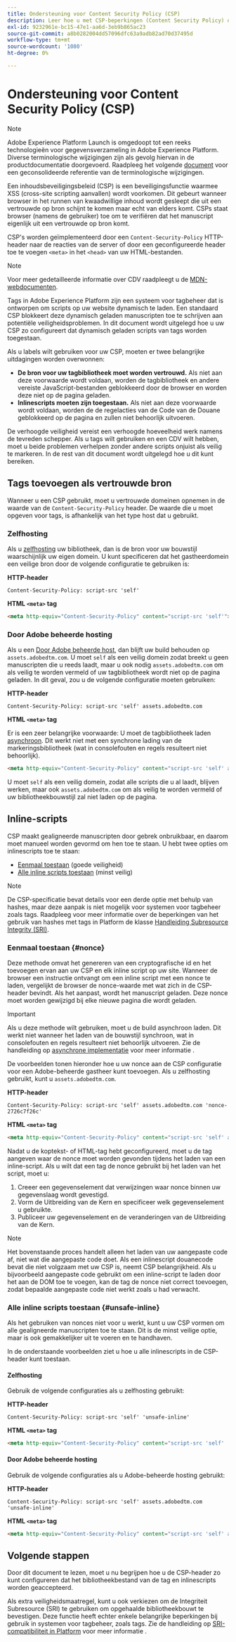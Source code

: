 ```yaml
---
title: Ondersteuning voor Content Security Policy (CSP)
description: Leer hoe u met CSP-beperkingen (Content Security Policy) omgaat wanneer u uw website integreert met tags in Adobe Experience Platform.
exl-id: 9232961e-bc15-47e1-aa6d-3eb9b865ac23
source-git-commit: a8b0282004dd57096dfc63a9adb82ad70d37495d
workflow-type: tm+mt
source-wordcount: '1080'
ht-degree: 0%

---
```


# Ondersteuning voor Content Security Policy (CSP)

>[!NOTE]
>
>Adobe Experience Platform Launch is omgedoopt tot een reeks technologieën voor gegevensverzameling in Adobe Experience Platform. Diverse terminologische wijzigingen zijn als gevolg hiervan in de productdocumentatie doorgevoerd. Raadpleeg het volgende [document](../../term-updates.md) voor een geconsolideerde referentie van de terminologische wijzigingen.

Een inhoudsbeveiligingsbeleid (CSP) is een beveiligingsfunctie waarmee XSS (cross-site scripting aanvallen) wordt voorkomen. Dit gebeurt wanneer browser in het runnen van kwaadwillige inhoud wordt gesleept die uit een vertrouwde op bron schijnt te komen maar echt van elders komt. CSPs staat browser (namens de gebruiker) toe om te verifiëren dat het manuscript eigenlijk uit een vertrouwde op bron komt.

CSP&#39;s worden geïmplementeerd door een `Content-Security-Policy` HTTP-header naar de reacties van de server of door een geconfigureerde header toe te voegen `<meta>` in het `<head>` van uw HTML-bestanden.

>[!NOTE]
>
> Voor meer gedetailleerde informatie over CDV raadpleegt u de [MDN-webdocumenten](https://developer.mozilla.org/en-US/docs/Web/HTTP/CSP).

Tags in Adobe Experience Platform zijn een systeem voor tagbeheer dat is ontworpen om scripts op uw website dynamisch te laden. Een standaard CSP blokkeert deze dynamisch geladen manuscripten toe te schrijven aan potentiële veiligheidsproblemen. In dit document wordt uitgelegd hoe u uw CSP zo configureert dat dynamisch geladen scripts van tags worden toegestaan.

Als u labels wilt gebruiken voor uw CSP, moeten er twee belangrijke uitdagingen worden overwonnen:

* **De bron voor uw tagbibliotheek moet worden vertrouwd.** Als niet aan deze voorwaarde wordt voldaan, worden de tagbibliotheek en andere vereiste JavaScript-bestanden geblokkeerd door de browser en worden deze niet op de pagina geladen.
* **Inlinescripts moeten zijn toegestaan.** Als niet aan deze voorwaarde wordt voldaan, worden de de regelacties van de Code van de Douane geblokkeerd op de pagina en zullen niet behoorlijk uitvoeren.

De verhoogde veiligheid vereist een verhoogde hoeveelheid werk namens de tevreden schepper. Als u tags wilt gebruiken en een CDV wilt hebben, moet u beide problemen verhelpen zonder andere scripts onjuist als veilig te markeren. In de rest van dit document wordt uitgelegd hoe u dit kunt bereiken.

## Tags toevoegen als vertrouwde bron

Wanneer u een CSP gebruikt, moet u vertrouwde domeinen opnemen in de waarde van de `Content-Security-Policy` header. De waarde die u moet opgeven voor tags, is afhankelijk van het type host dat u gebruikt.

### Zelfhosting

Als u [zelfhosting](../publishing/hosts/self-hosting-libraries.md) uw bibliotheek, dan is de bron voor uw bouwstijl waarschijnlijk uw eigen domein. U kunt specificeren dat het gastheerdomein een veilige bron door de volgende configuratie te gebruiken is:

**HTTP-header**

```http
Content-Security-Policy: script-src 'self'
```

**HTML `<meta>` tag**

```html
<meta http-equiv="Content-Security-Policy" content="script-src 'self'">
```

### Door Adobe beheerde hosting

Als u een [Door Adobe beheerde host](../publishing/hosts/managed-by-adobe-host.md), dan blijft uw build behouden op `assets.adobedtm.com`. U moet `self` als een veilig domein zodat breekt u geen manuscripten die u reeds laadt, maar u ook nodig `assets.adobedtm.com` om als veilig te worden vermeld of uw tagbibliotheek wordt niet op de pagina geladen. In dit geval, zou u de volgende configuratie moeten gebruiken:

**HTTP-header**

```http
Content-Security-Policy: script-src 'self' assets.adobedtm.com
```

**HTML `<meta>` tag**


Er is een zeer belangrijke voorwaarde: U moet de tagbibliotheek laden [asynchroon](./asynchronous-deployment.md). Dit werkt niet met een synchrone lading van de markeringsbibliotheek (wat in consolefouten en regels resulteert niet behoorlijk).

```html
<meta http-equiv="Content-Security-Policy" content="script-src 'self' assets.adobedtm.com">
```

U moet `self` als een veilig domein, zodat alle scripts die u al laadt, blijven werken, maar ook `assets.adobedtm.com` om als veilig te worden vermeld of uw bibliotheekbouwstijl zal niet laden op de pagina.

## Inline-scripts

CSP maakt gealigneerde manuscripten door gebrek onbruikbaar, en daarom moet manueel worden gevormd om hen toe te staan. U hebt twee opties om inlinescripts toe te staan:

* [Eenmaal toestaan](#nonce) (goede veiligheid)
* [Alle inline scripts toestaan](#unsafe-inline) (minst veilig)

>[!NOTE]
>
>De CSP-specificatie bevat details voor een derde optie met behulp van hashes, maar deze aanpak is niet mogelijk voor systemen voor tagbeheer zoals tags. Raadpleeg voor meer informatie over de beperkingen van het gebruik van hashes met tags in Platform de klasse [Handleiding Subresource Integrity (SRI)](./sri.md).

### Eenmaal toestaan {#nonce}

Deze methode omvat het genereren van een cryptografische id en het toevoegen ervan aan uw CSP en elk inline script op uw site. Wanneer de browser een instructie ontvangt om een inline script met een nonce te laden, vergelijkt de browser de nonce-waarde met wat zich in de CSP-header bevindt. Als het aanpast, wordt het manuscript geladen. Deze nonce moet worden gewijzigd bij elke nieuwe pagina die wordt geladen.

>[!IMPORTANT]
>
>Als u deze methode wilt gebruiken, moet u de build asynchroon laden. Dit werkt niet wanneer het laden van de bouwstijl synchroon, wat in consolefouten en regels resulteert niet behoorlijk uitvoeren. Zie de handleiding op [asynchrone implementatie](./asynchronous-deployment.md) voor meer informatie .

De voorbeelden tonen hieronder hoe u uw nonce aan de CSP configuratie voor een Adobe-beheerde gastheer kunt toevoegen. Als u zelfhosting gebruikt, kunt u `assets.adobedtm.com`.

**HTTP-header**

```http
Content-Security-Policy: script-src 'self' assets.adobedtm.com 'nonce-2726c7f26c'
```

**HTML `<meta>` tag**

```html
<meta http-equiv="Content-Security-Policy" content="script-src 'self' assets.adobedtm.com 'nonce-2726c7f26c'">
```

Nadat u de koptekst- of HTML-tag hebt geconfigureerd, moet u de tag aangeven waar de nonce moet worden gevonden tijdens het laden van een inline-script. Als u wilt dat een tag de nonce gebruikt bij het laden van het script, moet u:

1. Creeer een gegevenselement dat verwijzingen waar nonce binnen uw gegevenslaag wordt gevestigd.
1. Vorm de Uitbreiding van de Kern en specificeer welk gegevenselement u gebruikte.
1. Publiceer uw gegevenselement en de veranderingen van de Uitbreiding van de Kern.

>[!NOTE]
>
>Het bovenstaande proces handelt alleen het laden van uw aangepaste code af, niet wat die aangepaste code doet. Als een inlinescript douanecode bevat die niet volgzaam met uw CSP is, neemt CSP belangrijkheid. Als u bijvoorbeeld aangepaste code gebruikt om een inline-script te laden door het aan de DOM toe te voegen, kan de tag de nonce niet correct toevoegen, zodat bepaalde aangepaste code niet werkt zoals u had verwacht.

### Alle inline scripts toestaan {#unsafe-inline}

Als het gebruiken van nonces niet voor u werkt, kunt u uw CSP vormen om alle gealigneerde manuscripten toe te staan. Dit is de minst veilige optie, maar is ook gemakkelijker uit te voeren en te handhaven.

In de onderstaande voorbeelden ziet u hoe u alle inlinescripts in de CSP-header kunt toestaan.

#### Zelfhosting

Gebruik de volgende configuraties als u zelfhosting gebruikt:

**HTTP-header**

```http
Content-Security-Policy: script-src 'self' 'unsafe-inline'
```

**HTML `<meta>` tag**

```html
<meta http-equiv="Content-Security-Policy" content="script-src 'self' 'unsafe-inline'">
```

#### Door Adobe beheerde hosting

Gebruik de volgende configuraties als u Adobe-beheerde hosting gebruikt:

**HTTP-header**

```http
Content-Security-Policy: script-src 'self' assets.adobedtm.com 'unsafe-inline'
```

**HTML `<meta>` tag**

```html
<meta http-equiv="Content-Security-Policy" content="script-src 'self' assets.adobedtm.com 'unsafe-inline'">
```

## Volgende stappen

Door dit document te lezen, moet u nu begrijpen hoe u de CSP-header zo kunt configureren dat het bibliotheekbestand van de tag en inlinescripts worden geaccepteerd.

Als extra veiligheidsmaatregel, kunt u ook verkiezen om de Integriteit Subresource (SRI) te gebruiken om opgehaalde bibliotheekbouwt te bevestigen. Deze functie heeft echter enkele belangrijke beperkingen bij gebruik in systemen voor tagbeheer, zoals tags. Zie de handleiding op [SRI-compatibiliteit in Platform](./sri.md) voor meer informatie .
